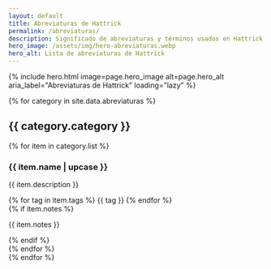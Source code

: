 ```yaml
---
layout: default
title: Abreviaturas de Hattrick
permalink: /abreviaturas/
description: Significado de abreviaturas y términos usados en Hattrick.
hero_image: /assets/img/hero-abreviaturas.webp
hero_alt: Lista de abreviaturas de Hattrick
---
```


{% include hero.html image=page.hero_image alt=page.hero_alt aria_label="Abreviaturas de Hattrick" loading="lazy" %}

<section class="section section-1" role="region" aria-label="Lista de Abreviaturas">
    <div class="container">
        {% for category in site.data.abreviaturas %}
        <h1 class="title is-2" id="{{ category.category | slugify }}">{{ category.category }}</h1>
        <div class="grid-base grid-fluid" role="grid">
            {% for item in category.list %}
            <article class="card-base{% if item.featured %} featured{% endif %}" role="gridcell"
                aria-labelledby="abbr-{{ item.name | slugify }}">
                <h3 class="title is-3" id="abbr-{{ item.name | slugify }}">{{ item.name | upcase }}</h3>
                <p>{{ item.description }}</p>
                <div class="tags">
                    {% for tag in item.tags %}
                    <span class="tag">{{ tag }}</span>
                    {% endfor %}
                </div>
                {% if item.notes %}
                <p class="notes" aria-label="Notas sobre {{ item.name | escape }}">{{ item.notes }}</p>
                {% endif %}
            </article>
            {% endfor %}
        </div>
        {% endfor %}
    </div>
</section>

